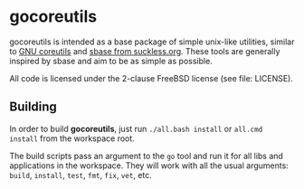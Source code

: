 gocoreutils
===========

gocoreutils is intended as a base package of simple unix-like utilities,
similar to [GNU coreutils](http://www.gnu.org/software/coreutils/) and
[sbase from suckless.org](http://suckless.org). These tools are generally
inspired by sbase and aim to be as simple as possible.

All code is licensed under the 2-clause FreeBSD license (see file: LICENSE).

Building
--------

In order to build **gocoreutils**, just run `./all.bash install` or `all.cmd install` from the
workspace root.

The build scripts pass an argument to the `go` tool and run it for all libs and applications in
the workspace. They will work with all the usual arguments: `build`, `install`, `test`, `fmt`,
`fix`, `vet`, etc.

